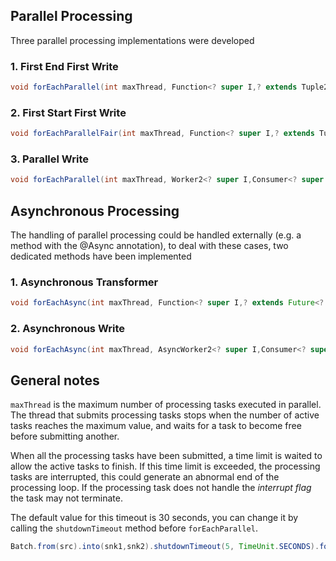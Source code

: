 ## Parallel Processing

Three parallel processing implementations were developed

### 1. First End First Write

~~~java
void forEachParallel(int maxThread, Function<? super I,? extends Tuple2<? extends O1,? extends O2>> transformer)
~~~

### 2. First Start First Write

~~~java
void forEachParallelFair(int maxThread, Function<? super I,? extends Tuple2<? extends O1,? extends O2>> transformer)
~~~

### 3. Parallel Write

~~~java
void forEachParallel(int maxThread, Worker2<? super I,Consumer<? super O1>,Consumer<? super O2>> worker)
~~~

## Asynchronous Processing

The handling of parallel processing could be handled externally (e.g. a method with the @Async annotation), to deal with these cases, two dedicated methods have been implemented

### 1. Asynchronous Transformer

~~~java
void forEachAsync(int maxThread, Function<? super I,? extends Future<? extends Tuple2<? extends O1,? extends O2>>> asyncTransformer)
~~~

### 2. Asynchronous Write

~~~java
void forEachAsync(int maxThread, AsyncWorker2<? super I,Consumer<? super O1>,Consumer<? super O2>> asyncWorker)
~~~

## General notes

`maxThread` is the maximum number of processing tasks executed in parallel.
The thread that submits processing tasks stops when the number of active tasks reaches the maximum value, and waits for a task to become free before submitting another.

When all the processing tasks have been submitted, a time limit is waited to allow the active tasks to finish.
If this time limit is exceeded, the processing tasks are interrupted, this could generate an abnormal end of the processing loop. If the processing task does not handle the *interrupt flag* the task may not terminate.

The default value for this timeout is 30 seconds, you can change it by calling the `shutdownTimeout` method before `forEachParallel`.

~~~java
Batch.from(src).into(snk1,snk2).shutdownTimeout(5, TimeUnit.SECONDS).forEachParallel(maxThread, ...);
~~~